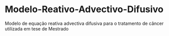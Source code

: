 # Modelo-Reativo-Advectivo-Difusivo
Modelo de equação reativa advectiva difusiva para o tratamento de câncer utilizada em tese de Mestrado 
